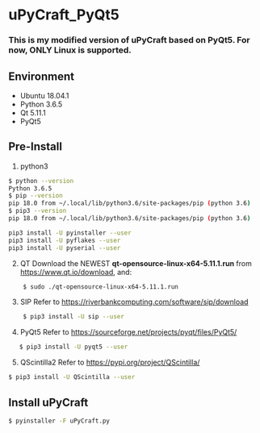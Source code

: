 # uPyCraft_PyQt5
### This is my modified version of uPyCraft based on PyQt5. For now, ONLY Linux is supported.

## Environment
* Ubuntu 18.04.1
* Python 3.6.5
* Qt 5.11.1
* PyQt5

## Pre-Install

1. python3
```bash
$ python --version
Python 3.6.5
$ pip --version
pip 18.0 from ~/.local/lib/python3.6/site-packages/pip (python 3.6)
$ pip3 --version
pip 18.0 from ~/.local/lib/python3.6/site-packages/pip (python 3.6)

pip3 install -U pyinstaller --user
pip3 install -U pyflakes --user
pip3 install -U pyserial --user
```

2. QT
Download the NEWEST **qt-opensource-linux-x64-5.11.1.run** from https://www.qt.io/download, and:
```bash
    $ sudo ./qt-opensource-linux-x64-5.11.1.run
```

3. SIP
Refer to https://riverbankcomputing.com/software/sip/download
```bash
    $ pip3 install -U sip --user
```
        
4. PyQt5
Refer to https://sourceforge.net/projects/pyqt/files/PyQt5/
```bash
   $ pip3 install -U pyqt5 --user
```

5. QScintilla2
Refer to https://pypi.org/project/QScintilla/
```bash
$ pip3 install -U QScintilla --user
```


## Install uPyCraft

```bash
$ pyinstaller -F uPyCraft.py
```
